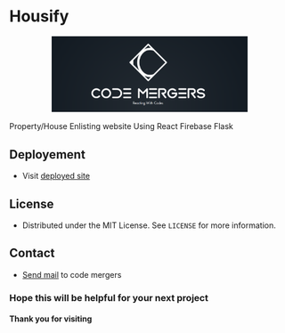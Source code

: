 # Housify

<p align="center">
  <a href="https://github.com/Code-Mergers/UI-Auth-Template-Using-React">
    <img src="images/CodeMergers-Banner.png" alt="Logo" width=70%>
  </a>
</p>

Property/House Enlisting website Using React Firebase Flask

## Deployement
- Visit [deployed site](https://housify-codemergers.netlify.app/)

## License
- Distributed under the MIT License. See `LICENSE` for more information.

## Contact
- [Send mail](mailto:codemergers.org@gmail.com) to code mergers

### Hope this will be helpful for your next project
#### Thank you for visiting
